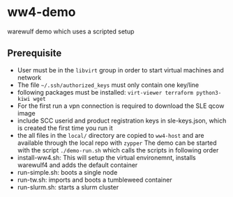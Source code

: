 # ww4-demo
warewulf demo which uses a scripted setup

## Prerequisite

* User must be in the `libvirt` group in order to start virtual machines and network
* The file `~/.ssh/authorized_keys` must only contain one key/line
* following packages must be installed: `virt-viewer terraform python3-kiwi wget`
* For the first run a vpn connection is required to download the SLE qcow image
* include SCC userid and product registration keys in sle-keys.json, which is created the first time you run it
* the all files in the `local/` directory are copied to `ww4-host` and are available through the local repo with `zypper`
The demo can be started with the script `./demo-run.sh` which calls the scripts in 
following order
* install-ww4.sh: This will setup the virtual environemnt, installs warewulf4 and adds the default container
* run-simple.sh: boots a single node
* run-tw.sh: imports and boots a tumbleweed container
* run-slurm.sh: starts a slurm cluster
